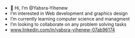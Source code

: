 - 👋 Hi, I’m @Yabsra-Yihenew
- I’m interested in Web development and graphics design
- I’m currently learning computer science and managment
- I’m looking to collaborate on any problem solving tasks 
- www.linkedin.com/in/yabsra-yihenew-07ab96174

<!---
Yabsra-Yihenew/Yabsra-Yihenew is a ✨ special ✨ repository because its `README.md` (this file) appears on your GitHub profile.
You can click the Preview link to take a look at your changes.
--->
